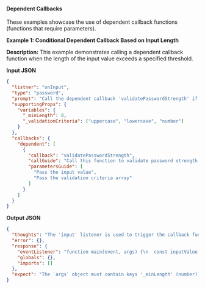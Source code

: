 #### Dependent Callbacks

These examples showcase the use of dependent callback functions (functions that require parameters).

**Example 1: Conditional Dependent Callback Based on Input Length**

**Description:** This example demonstrates calling a dependent callback function when the length of the input value exceeds a specified threshold.

**Input JSON**

```json
{
  "listner": "onInput",
  "type": "password",
  "prompt": "Call the dependent callback 'validatePasswordStrength' if the length of the password exceeds '_minLength', passing the password value and '_validationCriteria' as parameters.",
  "supportingProps": {
    "variables": {
      "_minLength": 8,
      "_validationCriteria": ["uppercase", "lowercase", "number"]
    }
  },
  "callbacks": {
    "dependent": [
      {
        "callback": "validatePasswordStrength",
        "callGuide": "Call this function to validate password strength when the length exceeds the minimum length.",
        "parametersGuide": [
          "Pass the input value",
          "Pass the validation criteria array"
        ]
      }
    ]
  }
}
```

**Output JSON**

```json
{
  "thoughts": "The 'input' listener is used to trigger the callback function when the length of the input value exceeds the specified threshold. Parameters are passed based on the parametersGuide.",
  "error": {},
  "response": {
    "eventListener": "function main(event, args) {\n  const inputValue = event.target.value;\n  if (inputValue.length > args._minLength) {\n    args.validatePasswordStrength(inputValue, args._validationCriteria);\n  }\n}",
    "globals": {},
    "imports": []
  },
  "expect": "The `args` object must contain keys '_minLength' (number), '_validationCriteria' (array), and 'validatePasswordStrength' (a function accepting a string and an array as parameters)."
}
```
